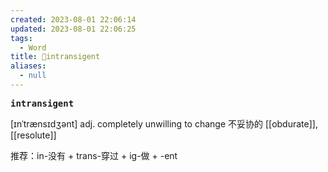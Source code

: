 ```yaml
---
created: 2023-08-01 22:06:14
updated: 2023-08-01 22:06:25
tags:
  - Word
title: 📖intransigent
aliases:
  - null
---
```


<pre><strong>intransigent</strong></pre>
[ɪnˈtrænsɪdʒənt]
adj. completely unwilling to change 不妥协的
[[obdurate]], [[resolute]]

推荐：in-没有 + trans-穿过 + ig-做 + -ent